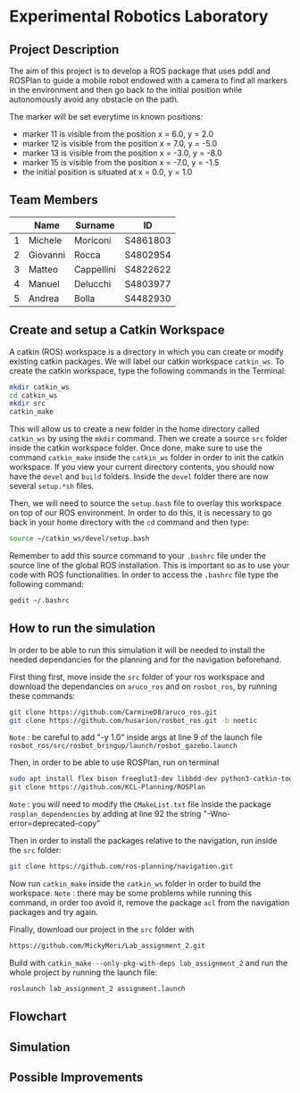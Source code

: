 Experimental Robotics Laboratory
======================================

Project Description
-------------------------

The aim of this project is to develop a ROS package that uses pddl and ROSPlan to guide a mobile robot endowed with a camera to find all markers in the environment and then go back to the initial position while autonomously avoid any obstacle on the path.

The marker will be set everytime in known positions:
- marker 11 is visible from the position x = 6.0, y = 2.0
- marker 12 is visible from the position x = 7.0, y = -5.0
- marker 13 is visible from the position x = -3.0, y = -8.0
- marker 15 is visible from the position x = -7.0, y = -1.5
- the initial position is situated at x = 0.0, y = 1.0

Team Members
-------------

|    |Name |Surname |ID |
|----|---|---|---|
| 1 | Michele | Moriconi | S4861803 |
| 2 | Giovanni | Rocca | S4802954 |
| 3 | Matteo | Cappellini | S4822622 |
| 4 | Manuel | Delucchi | S4803977 |
| 5 | Andrea | Bolla | S4482930 |


Create and setup a Catkin Workspace
--------------------------------

A catkin (ROS) workspace is a directory in which you can create or modify existing catkin packages. We will label our catkin workspace `catkin_ws`. To create the catkin workspace, type the following commands in the Terminal:

```bash
mkdir catkin_ws
cd catkin_ws
mkdir src
catkin_make
```

This will allow us to create a new folder in the home directory called `catkin_ws` by using the `mkdir` command. Then we create a source `src` folder inside the catkin workspace folder. Once done, make sure to use the command `catkin_make` inside the `catkin_ws` folder in order to init the catkin workspace. If you view your current directory contents, you should now have the `devel` and `build` folders. Inside the `devel` folder there are now several `setup.*sh` files. 

Then, we will need to source the `setup.bash` file to overlay this workspace on top of our ROS environment. In order to do this, it is necessary to go back in your home directory with the `cd` command and then type:

```bash
source ~/catkin_ws/devel/setup.bash
```

Remember to add this source command to your `.bashrc` file under the source line of the global ROS installation. This is important so as to use your code with ROS functionalities. In order to access the `.bashrc` file type the following command:

```bash
gedit ~/.bashrc
```

How to run the simulation
-------------------------

In order to be able to run this simulation it will be needed to install the needed dependancies for the planning and for the navigation beforehand.

First thing first, move inside the `src` folder of your ros workspace and download the dependancies on `aruco_ros` and on `rosbot_ros`, by running these commands:

```bash
git clone https://github.com/CarmineD8/aruco_ros.git
git clone https://github.com/husarion/rosbot_ros.git -b noetic 
```
`Note` : be careful to add "-y 1.0" inside args at line 9 of the launch file `rosbot_ros/src/rosbot_bringup/launch/rosbot_gazebo.launch`

Then, in order to be able to use ROSPlan, run on terminal

```bash
sudo apt install flex bison freeglut3-dev libbdd-dev python3-catkin-tools ros-noetic-tf2-bullet
git clone https://github.com/KCL-Planning/ROSPlan
```
`Note` : you will need to modify the `CMakeList.txt` file inside the package `rosplan_dependencies` by adding at line 92 the string "-Wno-error=deprecated-copy"

Then in order to install the packages relative to the navigation, run inside the `src` folder:

```bash
git clone https://github.com/ros-planning/navigation.git
```

Now run `catkin_make` inside the `catkin_ws` folder in order to build the workspace.
`Note` : there may be some problems while running this command, in order too avoid it, remove the package `acl` from the navigation packages and try again.

Finally, download our project in the `src` folder with

```bash
https://github.com/MickyMori/Lab_assignment_2.git
```

Build with `catkin_make --only-pkg-with-deps lab_assignment_2` and run the whole project by running the launch file:

```bash
roslaunch lab_assignment_2 assignment.launch
```

Flowchart
-----------------------



Simulation
-----------------------



Possible Improvements
-----------------------

